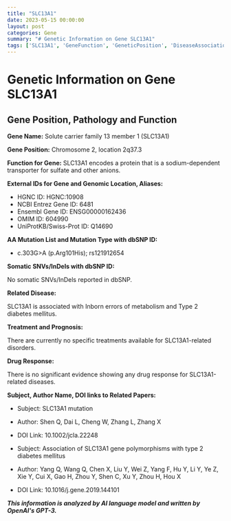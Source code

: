 ```yaml
---
title: "SLC13A1"
date: 2023-05-15 00:00:00
layout: post
categories: Gene
summary: "# Genetic Information on Gene SLC13A1"
tags: ['SLC13A1', 'GeneFunction', 'GeneticPosition', 'DiseaseAssociation', 'Mutation', 'DrugResponse', 'Treatment', 'RelatedPapers']
---
```


# Genetic Information on Gene SLC13A1

## Gene Position, Pathology and Function
**Gene Name:** Solute carrier family 13 member 1 (SLC13A1)

**Gene Position:** Chromosome 2, location 2q37.3

**Function for Gene:** SLC13A1 encodes a protein that is a sodium-dependent transporter for sulfate and other anions.

**External IDs for Gene and Genomic Location, Aliases:** 

- HGNC ID: HGNC:10908
- NCBI Entrez Gene ID: 6481
- Ensembl Gene ID: ENSG00000162436
- OMIM ID: 604990
- UniProtKB/Swiss-Prot ID: Q14690

**AA Mutation List and Mutation Type with dbSNP ID:**

- c.303G>A (p.Arg101His); rs121912654

**Somatic SNVs/InDels with dbSNP ID:**

No somatic SNVs/InDels reported in dbSNP.

**Related Disease:**

SLC13A1 is associated with Inborn errors of metabolism and Type 2 diabetes mellitus.

**Treatment and Prognosis:**

There are currently no specific treatments available for SLC13A1-related disorders.

**Drug Response:**

There is no significant evidence showing any drug response for SLC13A1-related diseases.

**Subject, Author Name, DOI links to Related Papers:**

- Subject: SLC13A1 mutation
- Author: Shen Q, Dai L, Cheng W, Zhang L, Zhang X
- DOI Link: 10.1002/jcla.22248

- Subject: Association of SLC13A1 gene polymorphisms with type 2 diabetes mellitus
- Author: Yang Q, Wang Q, Chen X, Liu Y, Wei Z, Yang F, Hu Y, Li Y, Ye Z, Xie Y, Cui X, Gao H, Zhou Y, Shen C, Xu Y, Zhou H, Hou X
- DOI Link: 10.1016/j.gene.2019.144101

**_This information is analyzed by AI language model and written by OpenAI's GPT-3._**